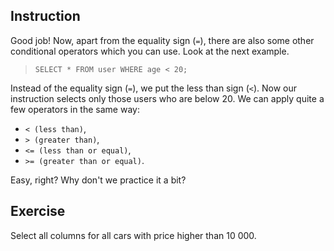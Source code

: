 ## Instruction
Good job! Now, apart from the equality sign (`=`), there are also some other conditional operators which you can use. Look at the next example.

> `SELECT * FROM user WHERE age < 20;`

Instead of the equality sign (`=`), we put the less than sign (`<`). Now our instruction selects only those users who are below 20. We can apply quite a few operators in the same way:

- `< (less than)`,
- `> (greater than)`,
- `<= (less than or equal)`,
- `>= (greater than or equal)`.

Easy, right? Why don't we practice it a bit?

## Exercise
Select all columns for all cars with price higher than 10 000.
